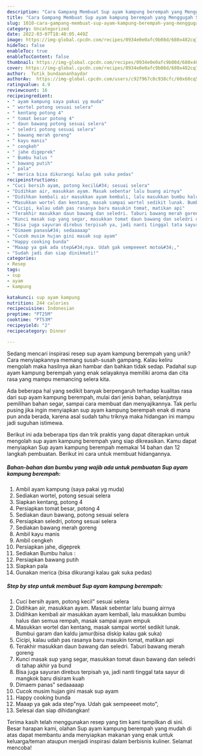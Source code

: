 ```yaml
---
description: "Cara Gampang Membuat Sup ayam kampung berempah yang Menggugah Selera"
title: "Cara Gampang Membuat Sup ayam kampung berempah yang Menggugah Selera"
slug: 1010-cara-gampang-membuat-sup-ayam-kampung-berempah-yang-menggugah-selera
category: Uncategorized
date: 2022-03-07T18:40:05.449Z
image: https://img-global.cpcdn.com/recipes/0934e0e0afc9b08d/680x482cq70/sup-ayam-kampung-berempah-foto-resep-utama.jpg
hideToc: false
enableToc: true
enableTocContent: false
thumbnail: https://img-global.cpcdn.com/recipes/0934e0e0afc9b08d/680x482cq70/sup-ayam-kampung-berempah-foto-resep-utama.jpg
cover: https://img-global.cpcdn.com/recipes/0934e0e0afc9b08d/680x482cq70/sup-ayam-kampung-berempah-foto-resep-utama.jpg
author:  Tutik_bundaananhaydar
authorAv:  https://img-global.cpcdn.com/users/c92f967c8c938cfc/60x60cq50/avatar.jpg
ratingvalue: 4.9
reviewcount: 16
recipeingredient:
- " ayam kampung saya pakai yg muda"
- " wortel potong sesuai selera"
- " kentang potong 4"
- " tomat besar potong 4"
- " daun bawang potong sesuai selera"
- " seledri potong sesuai selera"
- " bawang merah goreng"
- " kayu manis"
- " cengkeh"
- " jahe digeprek"
- " Bumbu halus "
- " bawang putih"
- " pala"
- " merica bisa dikurangi kalau gak suka pedas"
recipeinstructions:
- "Cuci bersih ayam, potong kecil&#34; sesuai selera"
- "Didihkan air, masukkan ayam. Masak sebentar lalu buang airnya"
- "Didihkan kembali air masukkan ayam kembali, lalu masukkan bumbu halus dan semua rempah, masak sampai ayam empuk"
- "Masukkan wortel dan kentang, masak sampai wortel sedikit lunak. Bumbui garam dan kaldu jamur(bisa diskip kalau gak suka)"
- "Cicipi, kalau udah pas rasanya baru masukin tomat, matikan api"
- "Terakhir masukkan daun bawang dan seledri. Taburi bawang merah goreng"
- "Kunci masak sup yang segar, masukkan tomat daun bawang dan seledri di tahap akhir ya bund"
- "Bisa juga sayuran direbus terpisah ya, jadi nanti tinggal tata sayur di mangkok baru disiram kuah"
- "Dimaem panas&#34; sedaaaaap"
- "Cucok musim hujan gini masak sup ayam"
- "Happy cooking bunda"
- "Maaap ya gak ada step&#34;nya. Udah gak sempeeeet moto&#34;,"
- "Sudah jadi dan siap dinikmati!"
categories:
- Resep
tags:
- sup
- ayam
- kampung

katakunci: sup ayam kampung 
nutrition: 244 calories
recipecuisine: Indonesian
preptime: "PT25M"
cooktime: "PT53M"
recipeyield: "2"
recipecategory: Dinner

---
```



Sedang mencari inspirasi resep sup ayam kampung berempah yang unik? Cara menyiapkannya memang susah-susah gampang. Kalau keliru mengolah maka hasilnya akan hambar dan bahkan tidak sedap. Padahal sup ayam kampung berempah yang enak selayaknya memiliki aroma dan cita rasa yang mampu memancing selera kita.


Ada beberapa hal yang sedikit banyak berpengaruh terhadap kualitas rasa dari sup ayam kampung berempah, mulai dari jenis bahan, selanjutnya pemilihan bahan segar, sampai cara membuat dan menyajikannya. Tak perlu pusing jika ingin menyiapkan sup ayam kampung berempah enak di mana pun anda berada, karena asal sudah tahu triknya maka hidangan ini mampu jadi suguhan istimewa.




Berikut ini ada beberapa tips dan trik praktis yang dapat diterapkan untuk mengolah sup ayam kampung berempah yang siap dikreasikan. Kamu dapat menyiapkan Sup ayam kampung berempah memakai 14 bahan dan 12 langkah pembuatan. Berikut ini cara untuk membuat hidangannya.

<!--inarticleads1-->

##### Bahan-bahan dan bumbu yang wajib ada untuk pembuatan Sup ayam kampung berempah:

1. Ambil  ayam kampung (saya pakai yg muda)
1. Sediakan  wortel, potong sesuai selera
1. Siapkan  kentang, potong 4
1. Persiapkan  tomat besar, potong 4
1. Sediakan  daun bawang, potong sesuai selera
1. Persiapkan  seledri, potong sesuai selera
1. Sediakan  bawang merah goreng
1. Ambil  kayu manis
1. Ambil  cengkeh
1. Persiapkan  jahe, digeprek
1. Sediakan  Bumbu halus :
1. Persiapkan  bawang putih
1. Siapkan  pala
1. Gunakan  merica (bisa dikurangi kalau gak suka pedas)




<!--inarticleads2-->

##### Step by step untuk membuat Sup ayam kampung berempah:

1. Cuci bersih ayam, potong kecil&#34; sesuai selera
1. Didihkan air, masukkan ayam. Masak sebentar lalu buang airnya
1. Didihkan kembali air masukkan ayam kembali, lalu masukkan bumbu halus dan semua rempah, masak sampai ayam empuk
1. Masukkan wortel dan kentang, masak sampai wortel sedikit lunak. Bumbui garam dan kaldu jamur(bisa diskip kalau gak suka)
1. Cicipi, kalau udah pas rasanya baru masukin tomat, matikan api
1. Terakhir masukkan daun bawang dan seledri. Taburi bawang merah goreng
1. Kunci masak sup yang segar, masukkan tomat daun bawang dan seledri di tahap akhir ya bund
1. Bisa juga sayuran direbus terpisah ya, jadi nanti tinggal tata sayur di mangkok baru disiram kuah
1. Dimaem panas&#34; sedaaaaap
1. Cucok musim hujan gini masak sup ayam
1. Happy cooking bunda
1. Maaap ya gak ada step&#34;nya. Udah gak sempeeeet moto&#34;,
1. Selesai dan siap dihidangkan!



Terima kasih telah menggunakan resep yang tim kami tampilkan di sini. Besar harapan kami, olahan Sup ayam kampung berempah yang mudah di atas dapat membantu anda menyiapkan makanan yang enak untuk keluarga/teman ataupun menjadi inspirasi dalam berbisnis kuliner. Selamat mencoba!
